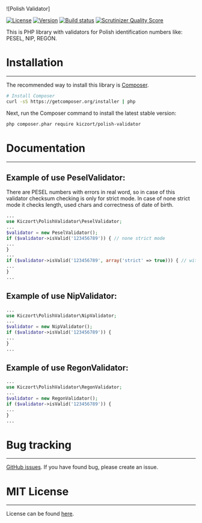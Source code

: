 ![Polish Validator]

[![License](https://img.shields.io/packagist/l/Kiczort/PolishValidator.svg)](https://packagist.org/packages/kiczort/polish-validator)
[![Version](https://img.shields.io/packagist/v/Kiczort/PolishValidator.svg)](https://packagist.org/packages/kiczort/polish-validator)
[![Build status](https://travis-ci.org/kiczort/polish-validator.svg)](http://travis-ci.org/Kiczort/PolishValidator)
[![Scrutinizer Quality Score](https://img.shields.io/scrutinizer/g/Kiczort/PolishValidator.svg)](https://scrutinizer-ci.com/g/Kiczort/PolishValidator/)

This is PHP library with validators for Polish identification numbers like: PESEL, NIP, REGON.
 
 
# Installation
--------------

The recommended way to install this library is
[Composer](http://getcomposer.org).

```bash
# Install Composer
curl -sS https://getcomposer.org/installer | php
```

Next, run the Composer command to install the latest stable version:

```bash
php composer.phar require kiczort/polish-validator
```

# Documentation
---------------

## Example of use PeselValidator:

There are PESEL numbers with errors in real word, so in case of this validator checksum checking is only for strict mode.
In case of none strict mode it checks length, used chars and correctness of date of birth.

```php
...
use Kiczort\PolishValidator\PeselValidator;
...
$validator = new PeselValidator();
if ($validator->isValid('123456789')) { // none strict mode
...
}
...
if ($validator->isValid('123456789', array('strict' => true))) { // with strict mode
...
}
...
```

## Example of use NipValidator:

```php
...
use Kiczort\PolishValidator\NipValidator;
...
$validator = new NipValidator();
if ($validator->isValid('123456789')) {
...
}
...
```

## Example of use RegonValidator:

```php
...
use Kiczort\PolishValidator\RegonValidator;
...
$validator = new RegonValidator();
if ($validator->isValid('123456789')) {
...
}
...
```

# Bug tracking
--------------

[GitHub issues](https://github.com/kiczort/polish-validator/issues).
If you have found bug, please create an issue.


# MIT License
-------------

License can be found [here](https://github.com/kiczort/polish-validator/blob/master/LICENSE).

